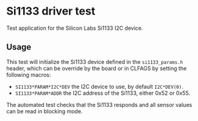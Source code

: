 # Si1133 driver test

Test application for the Silicon Labs Si1133 I2C device.

## Usage

This test will initialize the Si1133 device defined in the `si1133_params.h`
header, which can be override by the board or in CLFAGS by setting the following
macros:

 * `SI1133*PARAM*I2C*DEV` the I2C device to use, by default `I2C*DEV(0)`.
 * `SI1133*PARAM*ADDR` the I2C address of the Si1133, either 0x52 or 0x55.

The automated test checks that the Si1133 responds and all sensor values can be
read in blocking mode.
